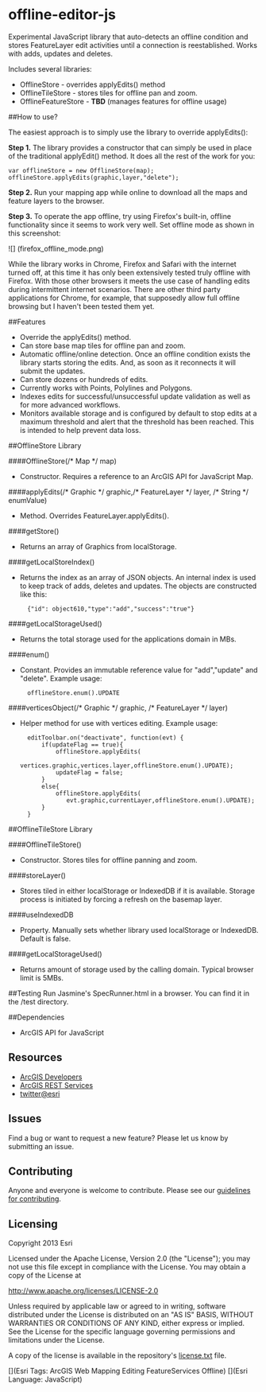 offline-editor-js
=================

Experimental JavaScript library that auto-detects an offline condition and stores FeatureLayer edit activities until a connection is reestablished. Works with adds, updates and deletes.

Includes several libraries:

- OfflineStore - overrides applyEdits() method
- OfflineTileStore - stores tiles for offline pan and zoom.
- OfflineFeatureStore - **TBD** (manages features for offline usage)

##How to use?

The easiest approach is to simply use the library to override applyEdits():

**Step 1.** The library provides a constructor that can simply be used in place of the traditional applyEdit() method. It does all the rest of the work for you:

	var offlineStore = new OfflineStore(map);
	offlineStore.applyEdits(graphic,layer,"delete");
	
**Step 2.** Run your mapping app while online to download all the maps and feature layers to the browser.

**Step 3.** To operate the app offline, try using Firefox's built-in, offline functionality since it seems to work very well. Set offline mode as shown in this screenshot:

![] (firefox_offline_mode.png)
	
While the library works in Chrome, Firefox and Safari with the internet turned off, at this time it has only been extensively tested truly offline with Firefox. With those other browsers it meets the use case of handling edits during intermittent internet scenarios. There are other third party applications for Chrome, for example, that supposedly allow full offline browsing but I haven't been tested them yet. 	
		
##Features

* Override the applyEdits() method.
* Can store base map tiles for offline pan and zoom.
* Automatic offline/online detection. Once an offline condition exists the library starts storing the edits. And, as soon as it reconnects it will submit the updates.
* Can store dozens or hundreds of edits.
* Currently works with Points, Polylines and Polygons.
* Indexes edits for successful/unsuccessful update validation as well as for more advanced workflows.
* Monitors available storage and is configured by default to stop edits at a maximum threshold and alert that the threshold has been reached. This is intended to help prevent data loss.

##OfflineStore Library

####OfflineStore(/\* Map \*/ map)
* Constructor. Requires a reference to an ArcGIS API for JavaScript Map.

####applyEdits(/\* Graphic \*/ graphic,/\* FeatureLayer \*/ layer, /\* String \*/ enumValue)
* Method. Overrides FeatureLayer.applyEdits().

####getStore()
* Returns an array of Graphics from localStorage.

####getLocalStoreIndex()
* Returns the index as an array of JSON objects. An internal index is used to keep track of adds, deletes and updates. The objects are constructed like this:
	
		{"id": object610,"type":"add","success":"true"}

####getLocalStorageUsed()
* Returns the total storage used for the applications domain in MBs.

####enum()
* Constant. Provides an immutable reference value for "add","update" and "delete". Example usage:

		offlineStore.enum().UPDATE



####verticesObject(/\* Graphic \*/ graphic, /\* FeatureLayer \*/ layer)
* Helper method for use with vertices editing. Example usage:

		editToolbar.on("deactivate", function(evt) {
            if(updateFlag == true){
                offlineStore.applyEdits(
                   vertices.graphic,vertices.layer,offlineStore.enum().UPDATE);
                updateFlag = false;
            }
            else{
                offlineStore.applyEdits(
                   evt.graphic,currentLayer,offlineStore.enum().UPDATE);
            }
        }


##OfflineTileStore Library

####OfflineTileStore()
* Constructor. Stores tiles for offline panning and zoom. 


####storeLayer()
* Stores tiled in either localStorage or IndexedDB if it is available. Storage process is initiated by forcing a refresh on the basemap layer.

####useIndexedDB
* Property. Manually sets whether library used localStorage or IndexedDB. Default is false. 


####getLocalStorageUsed()
* Returns amount of storage used by the calling domain. Typical browser limit is 5MBs.

##Testing
Run Jasmine's SpecRunner.html in a browser. You can find it in the /test directory.

##Dependencies
* ArcGIS API for JavaScript

## Resources

* [ArcGIS Developers](http://developers.arcgis.com)
* [ArcGIS REST Services](http://resources.arcgis.com/en/help/arcgis-rest-api/)
* [twitter@esri](http://twitter.com/esri)

## Issues

Find a bug or want to request a new feature?  Please let us know by submitting an issue.

## Contributing

Anyone and everyone is welcome to contribute. Please see our [guidelines for contributing](https://github.com/esri/contributing).


## Licensing
Copyright 2013 Esri

Licensed under the Apache License, Version 2.0 (the "License");
you may not use this file except in compliance with the License.
You may obtain a copy of the License at

   http://www.apache.org/licenses/LICENSE-2.0

Unless required by applicable law or agreed to in writing, software
distributed under the License is distributed on an "AS IS" BASIS,
WITHOUT WARRANTIES OR CONDITIONS OF ANY KIND, either express or implied.
See the License for the specific language governing permissions and
limitations under the License.

A copy of the license is available in the repository's [license.txt]( license.txt) file.

[](Esri Tags: ArcGIS Web Mapping Editing FeatureServices Offline)
[](Esri Language: JavaScript)


